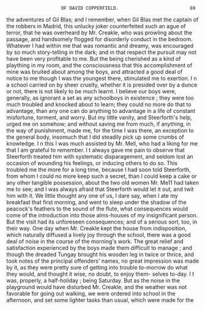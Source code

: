                         OF DAVID COPPERFIELD.                          69
the adventures of Gil Blas; and I remember, when Gil Blas met the
captain of the robbers in Madrid, this unlucky joker counterfeited such an
ague of terror, that he was overheard by Mr. Creakle, who was prowling
about the passage, and handsomely flogged for disorderly conduct in the
bedroom.
   Whatever I had within me that was romantic and dreamy, was
encouraged by so much story-telling in the dark; and in that respect the
pursuit may not have been very profitable to me. But the being
cherished as a kind of plaything in my room, and the consciousness that
this accomplishment of mine was bruited about among the boys, and
attracted a good deal of notice to me though I was the youngest there,
stimulated me to exertion. I n a school carried on by sheer cruelty,
whether it is presided over by a dunce or not, there is not likely to be
much learnt. I believe our boys were, generally, as ignorant a set as
any schoolboys in existence ; they were too much troubled and knocked
about to learn; they could no more do that to advantage, than any one
can do anything to advantage in a life of constant misfortune, torment,
and worry. But my little vanity, and Steerforth's help, urged me on
somehow; and without saving me from much, if anything, in the way
of punishment, made me, for the time I was there, an exception to
the general body, insomuch that I did steadily pick up some crumbs of
knowledge.
    I n this I was much assisted by Mr. Mell, who had a liking for me that
I am grateful to remember. I t always gave me pain to observe that
Steerforth treated him with systematic disparagement, and seldom lost an
occasion of wounding his feelings, or inducing others to do so. This
troubled me the more for a long time, because I had soon told Steerforth,
from whom I could no more keep such a secret, than I could keep a cake
or any other tangible possession, about the two old women Mr. Me11 had
taken me to see; and I was always afraid that Steerforth would let it out,
and twit him with it.
    We little thought any one of us, I dare say, when I ate my breakfast
that first morning, and went to sleep under the shadow of the peacock's
feathers to the sound of the flute, what consequences would come of the
introduction into those alms-houses of my insignificant person. But the
visit had its unforeseen consequences; and of a serious sort, too, in
their way.
    One day when Mr. Creakle kept the house from indisposition, which
 naturally diffused a lively joy through the school, there was a good deal
 of noise in the course of the morning's work. The great relief and
 satisfaction experienced by the boys made them difficult to manage ; and
 though the dreaded Tungay brought his wooden leg in twice or thrice,
 and took notes of the principal offenders' names, no great impression was
 made by it, as they were pretty sure of getting into trouble to-morrow
 do what they would, and thought it wise, no doubt, to enjoy them-
 selves to-day.
    I t was, properly, a half-holiday ; being Saturday. But as the noise in
the playground would have disturbed Mr. Creakle, and the weather was
 not favorable for going out walking, we were ordered into school in the
 afternoon, and set some lighter tasks than usual, which were made for the
